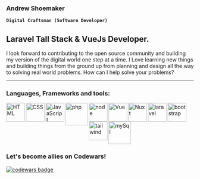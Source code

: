 ### Andrew Shoemaker  

**`Digital Craftsman (Software Developer)`**

## Laravel Tall Stack & VueJs Developer.

I look forward to contributing to the open source community and building my version of the digital world one step at a time. I Love learning new things and building things from the ground up from planning and design all the way to solving real world problems. How can I help solve your problems? 


---


### Languages, Frameworks and tools:

<!-- HTML -->
<img align="left" alt="HTML" width="50px" src="https://cdn.jsdelivr.net/gh/devicons/devicon/icons/html5/html5-original.svg" />
<!-- CSS -->
<img align="left" alt="CSS" width="50px" src="https://cdn.jsdelivr.net/gh/devicons/devicon/icons/css3/css3-original.svg" />
<!-- JavaScript -->
<img align="left" alt="JavaScript" width="50px" src="https://cdn.jsdelivr.net/gh/devicons/devicon/icons/javascript/javascript-original.svg" />
<!-- php -->
<img align="left" alt="php" width="60px"  src="https://cdn.jsdelivr.net/gh/devicons/devicon/icons/php/php-plain.svg" />
<!-- node -->
<img align="left" alt="node" width="50px" src="https://cdn.jsdelivr.net/gh/devicons/devicon/icons/nodejs/nodejs-original.svg" />
<!-- Vue -->
<img align="left" alt="Vue" width="50px" src="https://cdn.jsdelivr.net/gh/devicons/devicon/icons/vuejs/vuejs-original.svg" />
<!-- Nuxt -->
<img align="left" alt="Nuxt" width="50px" src="https://cdn.jsdelivr.net/gh/devicons/devicon/icons/nuxtjs/nuxtjs-original.svg" />
<!-- laravel -->
<img align="left" alt="laravel" width="50px" src="https://cdn.jsdelivr.net/gh/devicons/devicon/icons/laravel/laravel-plain-wordmark.svg" />
<!-- Bootstrap -->
<img align="left" alt="bootstrap" width="50px" src="https://cdn.jsdelivr.net/gh/devicons/devicon/icons/bootstrap/bootstrap-original.svg" />
<!-- Tailwind -->
<img align="left" alt="tailwind" width="50px" src="https://cdn.jsdelivr.net/gh/devicons/devicon/icons/tailwindcss/tailwindcss-plain.svg" />
<!-- Mysql -->
<img alt="mySql" width="60px" src="https://cdn.jsdelivr.net/gh/devicons/devicon/icons/mysql/mysql-plain-wordmark.svg" />

### Let's become allies on Codewars!
<a href="https://www.codewars.com/users/Ashoemaker9"><img alt="codewars badge" src="https://www.codewars.com/users/Ashoemaker9/badges/large"></a>



